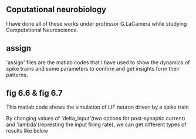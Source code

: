 ## Coputational neurobiology
I have done all of these works under professor G.LaCamera while studying Computational Neuroscience.

## assign 
'assign' files are the matlab codes that I have used to show the dynamics of spike trains and some parameters to confirm and get insights form their patterns.

## fig 6.6 & fig 6.7 
This matlab code shows the simulation of LIF neuron driven by a spike train

By changing values of 'delta_input'(two options for post-synaptic current) and 'lambda'(represting the input firing rate), we can get different types of results like below


